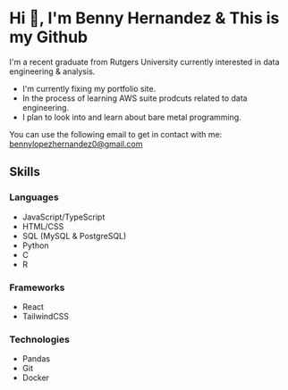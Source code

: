 # Hi 👋, I'm Benny Hernandez & This is my Github
I'm a recent graduate from Rutgers University currently interested in data engineering & analysis.
- I'm currently fixing my portfolio site.
- In the process of learning AWS suite prodcuts related to data engineering.
- I plan to look into and learn about bare metal programming.

You can use the following email to get in contact with me: bennylopezhernandez0@gmail.com


## Skills
### Languages
- JavaScript/TypeScript
- HTML/CSS
- SQL (MySQL & PostgreSQL)
- Python
- C
- R
### Frameworks
- React
- TailwindCSS
### Technologies
- Pandas
- Git
- Docker

<!--
**Xenny-sudo/Xenny-sudo** is a ✨ _special_ ✨ repository because its `README.md` (this file) appears on your GitHub profile.

Here are some ideas to get you started:

- 🔭 I’m currently working on ...
- 🌱 I’m currently learning ...
- 👯 I’m looking to collaborate on ...
- 🤔 I’m looking for help with ...
- 💬 Ask me about ...
- 📫 How to reach me: ...
- 😄 Pronouns: ...
- ⚡ Fun fact: ...
-->
